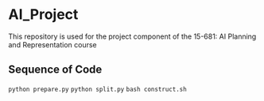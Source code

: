 # AI_Project
This repository is used for the project component of the 15-681: AI Planning and Representation course  

## Sequence of Code 

`python prepare.py`
`python split.py`
`bash construct.sh`